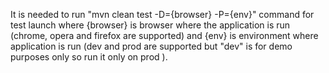 It is needed to run "mvn clean test -D={browser} -P={env}" command for test launch 
where {browser} is browser where the application is run (chrome, opera and firefox are supported) 
and {env} is environment where application is run (dev and prod are supported but "dev" is for demo purposes only so run it only on prod ).
